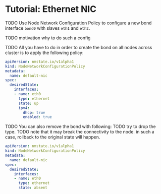 # Tutorial: Ethernet NIC

TODO Use Node Network Configuration Policy to configure a new bond interface `bond0`
with slaves `eth1` and `eth2`.

TODO motivation why to do such a config

TODO All you have to do in order to create the bond on all nodes across cluster is
to apply the following policy:

```yaml
apiVersion: nmstate.io/v1alpha1
kind: NodeNetworkConfigurationPolicy
metadata:
  name: default-nic
spec:
  desiredState:
    interfaces:
    - name: eth0
      type: ethernet
      state: up
      ipv4:
        dhcp: true
        enabled: true
```

TODO You can also remove the bond with following:
TODO try to drop the type.
TODO note that it may break the connectivity to the node. in such a case, rollback to the original state will happen.

```yaml
apiVersion: nmstate.io/v1alpha1
kind: NodeNetworkConfigurationPolicy
metadata:
  name: default-nic
spec:
  desiredState:
    interfaces:
    - name: eth0
      type: ethernet
      state: absent
```
